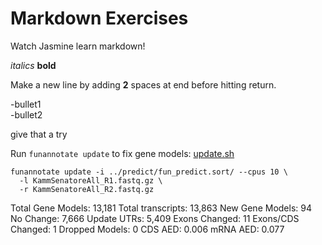 Markdown Exercises
=========================
Watch Jasmine learn markdown!

*italics*
**bold**

Make a new line by adding **2** spaces at end before hitting return.

-bullet1  
-bullet2  


give that a try


Run ```funannotate update``` to fix gene models: [update.sh](./update.sh)
```  
funannotate update -i ../predict/fun_predict.sort/ --cpus 10 \
  -l KammSenatoreAll_R1.fastq.gz \
  -r KammSenatoreAll_R2.fastq.gz	 
```   
Total Gene Models:	13,181
Total transcripts:	13,863
New Gene Models:	94
No Change:		7,666
Update UTRs:		5,409
Exons Changed:		11
Exons/CDS Changed:	1
Dropped Models:		0
CDS AED:		0.006
mRNA AED:		0.077
```  
